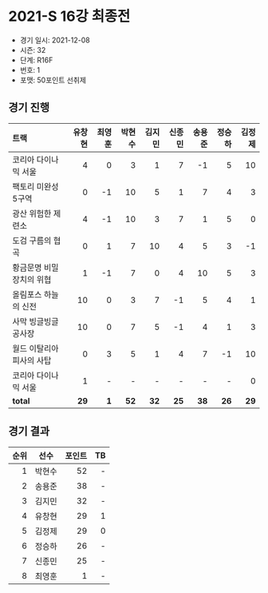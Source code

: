 # 2021-S 16강 최종전

- 경기 일시: 2021-12-08
- 시즌: 32
- 단계: R16F
- 번호: 1
- 포맷: 50포인트 선취제





## 경기 진행

| 트랙 | 유창현 | 최영훈 | 박현수 | 김지민 | 신종민 | 송용준 | 정승하 | 김정제 |
|:---|---:|---:|---:|---:|---:|---:|---:|---:|
| 코리아 다이나믹 서울 | 4 | 0 | 3 | 1 | 7 | -1 | 5 | 10 |
| 팩토리 미완성 5구역 | 0 | -1 | 10 | 5 | 1 | 7 | 4 | 3 |
| 광산 위험한 제련소 | 4 | -1 | 10 | 3 | 7 | 1 | 5 | 0 |
| 도검 구름의 협곡 | 0 | 1 | 7 | 10 | 4 | 5 | 3 | -1 |
| 황금문명 비밀장치의 위협 | 1 | -1 | 7 | 0 | 4 | 10 | 5 | 3 |
| 올림포스 하늘의 신전 | 10 | 0 | 3 | 7 | -1 | 5 | 4 | 1 |
| 사막 빙글빙글 공사장 | 10 | 0 | 7 | 5 | -1 | 4 | 1 | 3 |
| 월드 이탈리아 피사의 사탑 | 0 | 3 | 5 | 1 | 4 | 7 | -1 | 10 |
| 코리아 다이나믹 서울 | 1 | - | - | - | - | - | - | 0 |
| __total__ | __29__ | __1__ | __52__ | __32__ | __25__ | __38__ | __26__ | __29__ |




## 경기 결과

| 순위 | 선수 | 포인트 | TB |
|---:|:---:|---:|---:|
| 1 | 박현수 | 52 | - |
| 2 | 송용준 | 38 | - |
| 3 | 김지민 | 32 | - |
| 4 | 유창현 | 29 | 1 |
| 5 | 김정제 | 29 | 0 |
| 6 | 정승하 | 26 | - |
| 7 | 신종민 | 25 | - |
| 8 | 최영훈 | 1 | - |

